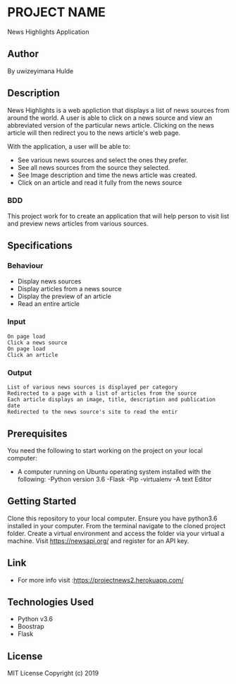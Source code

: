 # PROJECT NAME
News Highlights Application

## Author
By uwizeyimana Hulde

## Description
News Highlights is a web appliction that displays a list of news sources from around the world. A user is able to click on a news source and view an abbreviated version of the particular news article. Clicking on the news article will then redirect you to the news article's web page.

With the application, a user will be able to:

* See various news sources and select the ones they prefer.
* See all news sources from the source they selected.
* See Image description and time the news article was created.
* Click on an article and read it fully from the news source

### BDD
This project work for to  create an application that will help person to visit list and preview news articles from various sources.

## Specifications
### Behaviour	        
* Display news sources	
* Display articles from a news source	
* Display the preview of an article	
* Read an entire article

### Input
    On page load
    Click a news source
    On page load
    Click an article
    
### Output    		
    List of various news sources is displayed per category
    Redirected to a page with a list of articles from the source
    Each article displays an image, title, description and publication date
    Redirected to the news source's site to read the entir
	
## Prerequisites
You need the following to start working on the project on your local computer:

* A computer running on Ubuntu operating system installed with the following:
-Python version 3.6
-Flask
-Pip
-virtualenv
-A text  Editor

## Getting Started
Clone this repository to your local computer.
Ensure you have python3.6 installed in your computer.
From the terminal navigate to the cloned project folder.
Create a virtual environment and access the folder via your virtual a machine.
Visit https://newsapi.org/ and register for an API key.

## Link
* For more info visit :https://projectnews2.herokuapp.com/
	
## Technologies Used
* Python v3.6
* Boostrap
* Flask
## License
MIT License
Copyright (c) 2019
